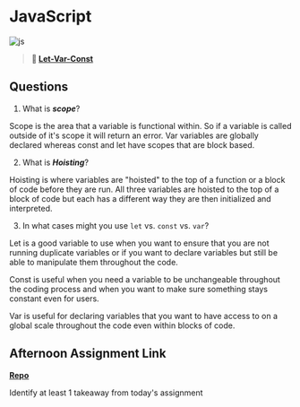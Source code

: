 # JavaScript

![js](https://bcw.blob.core.windows.net/public/img/courses/js.gif)

> **📖 [Let-Var-Const](https://codeworksacademy.com/fs-student-guide/resources/wk2/01-Let-Var-Const)**

## Questions

1. What is ***scope***?

Scope is the area that a variable is functional within. So if a variable is called outside of it's scope it will return an error. Var variables are globally declared whereas const and let have scopes that are block based.

2. What is ***Hoisting***?

Hoisting is where variables are "hoisted" to the top of a function or a block of code before they are run. All three variables are hoisted to the top of a block of code but each has a different way they are then initialized and interpreted. 

3. In what cases might you use `let` vs. `const` vs. `var`?

Let is a good variable to use when you want to ensure that you are not running duplicate variables or if you want to declare variables but still be able to manipulate them throughout the code.

Const is useful when you need a variable to be unchangeable throughout the coding process and when you want to make sure something stays constant even for users.

Var is useful for declaring variables that you want to have access to on a global scale throughout the code even within blocks of code.

## Afternoon Assignment Link

**[Repo](https://github.com/jsphbowers/<ASSIGNMENT_REPO>)**

Identify at least 1 takeaway from today's assignment
